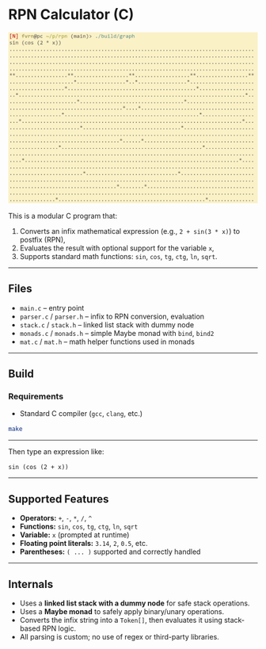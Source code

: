 # RPN Calculator (C)

![Reverse Polish Notation result](assets/graph.png)

This is a modular C program that:

1. Converts an infix mathematical expression (e.g., `2 + sin(3 * x)`) to postfix (RPN),
2. Evaluates the result with optional support for the variable `x`,
3. Supports standard math functions: `sin`, `cos`, `tg`, `ctg`, `ln`, `sqrt`.

---

## Files

- `main.c` – entry point
- `parser.c` / `parser.h` – infix to RPN conversion, evaluation
- `stack.c` / `stack.h` – linked list stack with dummy node
- `monads.c` / `monads.h` – simple Maybe monad with `bind`, `bind2`
- `mat.c` / `mat.h` – math helper functions used in monads

---

## Build

### Requirements

- Standard C compiler (`gcc`, `clang`, etc.)

```bash
make
```

---

Then type an expression like:
```
sin (cos (2 + x))
```

---

## Supported Features

- **Operators:** `+`, `-`, `*`, `/`, `^`
- **Functions:** `sin`, `cos`, `tg`, `ctg`, `ln`, `sqrt`
- **Variable:** `x` (prompted at runtime)
- **Floating point literals:** `3.14`, `2`, `0.5`, etc.
- **Parentheses:** `( ... )` supported and correctly handled

---

## Internals

- Uses a **linked list stack with a dummy node** for safe stack operations.
- Uses a **Maybe monad** to safely apply binary/unary operations.
- Converts the infix string into a `Token[]`, then evaluates it using stack-based RPN logic.
- All parsing is custom; no use of regex or third-party libraries.


